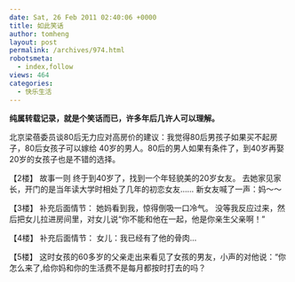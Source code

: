 ```yaml
---
date: Sat, 26 Feb 2011 02:40:06 +0000
title: 如此笑话
author: tomheng
layout: post
permalink: /archives/974.html
robotsmeta:
  - index,follow
views: 464
categories:
  - 快乐生活
---
```

**纯属转载记录，就是个笑话而已，许多年后几许人可以理解。**

北京梁蓓委员谈80后无力应对高房价的建议：我觉得80后男孩子如果买不起房子，80后女孩子可以嫁给 40岁的男人。80后的男人如果有条件了，到40岁再娶20岁的女孩子也是不错的选择。

【2楼】 故事一则 终于到40岁了，找到一个年轻貌美的20岁女友。 去她家见家长，开门的是当年读大学时相处了几年的初恋女友…… 新女友喊了一声：妈～～

【3楼】 补充后面情节： 她妈看到我，惊得倒吸一口冷气。 没等我反应过来，然后把女儿拉进房间里，对女儿说“你不能和他在一起，他是你亲生父亲啊！”

【4楼】 补充后面情节： 女儿：我已经有了他的骨肉…

【5楼】 这时女孩的60多岁的父亲走出来看见了女孩的男友，小声的对他说：“你怎么来了,给你妈和你的生活费不是每月都按时打去的吗？
